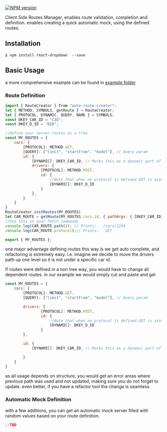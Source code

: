 [![NPM version][npm-image]][npm-url]

Client Side Routes Manager, enables route validation, completion and definition.
enables creating a quick automatic mock, using the defined routes.

## Installation

```
$ npm install react-dropdown  --save
```

## Basic Usage

a more comprehensive example can be found in [example folder](https://github.com/mikehn/autoRouteJs/tree/master/example)

### Route Definition

```Javascript
import { RouteCreator } from "auto-route-creator";
let { METHOD, SYMBOLS, getRoute } = RouteCreator;
let { PROTOCOL, DYNAMIC, QUERY, NAME } = SYMBOLS;
const DKEY_CAR_ID = "CID";
const DKEY_D_ID = "DID";

//Define your server routes as a tree
const MY_ROUTES = {
    cars: {
        [PROTOCOL]: METHOD.GET,
        [QUERY]: ["limit", "startFrom", "model"], // Query param
        id: {
            [DYNAMIC]: DKEY_CAR_ID, // Marks this as a dynamic part of route
            drivers: {
                [PROTOCOL]: METHOD.POST,
                id: {
                    //Note that when no protocol is defined GET is assumed
                    [DYNAMIC]: DKEY_D_ID
                }
            },
        }
    }
}
RouteCreator.initRoutes(MY_ROUTES)
let CAR_ROUTE = getRoute(MY_ROUTES.cars.id, { pathArgs: { [DKEY_CAR_ID]: "1234" } });
//Use this in your fetch commands
console.log(CAR_ROUTE.path()); // Prints:   /cars/1234
console.log(CAR_ROUTE.protocol);// Prints:   GET

export { MY_ROUTES };
```

one major advantage defining routes this way is we get auto complete, and refactoring is extremely easy.
i.e. imagine we decide to move the drivers path up one level so it is not under a specific car id.

If routes were defined in a non tree way, you would have to change all dependent routes.
in our example we would simply cut and paste and get

```Javascript
const MY_ROUTES = {
    cars: {
        [PROTOCOL]: METHOD.GET,
        [QUERY]: ["limit", "startFrom", "model"], // Query param

        drivers: {
                [PROTOCOL]: METHOD.POST,
                id: {
                    //Note that when no protocol is defined GET is assumed
                    [DYNAMIC]: DKEY_D_ID
                }
        },

        id: {
            [DYNAMIC]: DKEY_CAR_ID, // Marks this as a dynamic part of route

        }
    }
}
```
as all usage depends on structure, you would get an error areas where previous path was used and not updated, making sure you do not forget to update.
even better, if you have a refactor tool the change is seamless.


### Automatic Mock Definition
with a few additions, you can get an automatic mock server filled with random values based on your route definition.

```Javascript
//TBD
```

[npm-image]: https://img.shields.io/npm/v/react-dropdown.svg?style=flat-square
[npm-url]: https://npmjs.org/package/auto-route-creator
